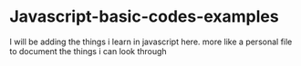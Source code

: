 # Javascript-basic-codes-examples

I will be adding the things i learn in javascript here. more like a personal file to document the things i can look through

